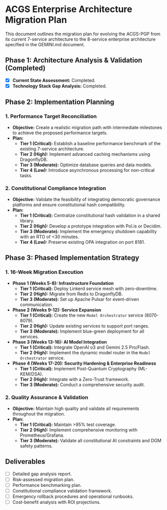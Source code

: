 # ACGS Enterprise Architecture Migration Plan

This document outlines the migration plan for evolving the ACGS-PGP from its current 7-service architecture to the 8-service enterprise architecture specified in the GEMINI.md document.

## Phase 1: Architecture Analysis & Validation (Completed)

- [x] **Current State Assessment:** Completed.
- [x] **Technology Stack Gap Analysis:** Completed.

## Phase 2: Implementation Planning

### 1. Performance Target Reconciliation

- **Objective:** Create a realistic migration path with intermediate milestones to achieve the proposed performance targets.
- **Plan:**
    - **Tier 1 (Critical):** Establish a baseline performance benchmark of the existing 7-service architecture.
    - **Tier 2 (High):** Implement advanced caching mechanisms using DragonflyDB.
    - **Tier 3 (Moderate):** Optimize database queries and data models.
    - **Tier 4 (Low):** Introduce asynchronous processing for non-critical tasks.

### 2. Constitutional Compliance Integration

- **Objective:** Validate the feasibility of integrating democratic governance platforms and ensure constitutional hash compatibility.
- **Plan:**
    - **Tier 1 (Critical):** Centralize constitutional hash validation in a shared library.
    - **Tier 2 (High):** Develop a prototype integration with Pol.is or Decidim.
    - **Tier 3 (Moderate):** Implement the emergency shutdown capability with an RTO of <30 minutes.
    - **Tier 4 (Low):** Preserve existing OPA integration on port 8181.

## Phase 3: Phased Implementation Strategy

### 1. 16-Week Migration Execution

- **Phase 1 (Weeks 5-8): Infrastructure Foundation**
    - **Tier 1 (Critical):** Deploy Linkerd service mesh with zero-downtime.
    - **Tier 2 (High):** Migrate from Redis to DragonflyDB.
    - **Tier 3 (Moderate):** Set up Apache Pulsar for event-driven communication.
- **Phase 2 (Weeks 9-12): Service Expansion**
    - **Tier 1 (Critical):** Create the new `Model Orchestrator` service (8070-8079).
    - **Tier 2 (High):** Update existing services to support port ranges.
    - **Tier 3 (Moderate):** Implement blue-green deployment for all services.
- **Phase 3 (Weeks 13-16): AI Model Integration**
    - **Tier 1 (Critical):** Integrate OpenAI o3 and Gemini 2.5 Pro/Flash.
    - **Tier 2 (High):** Implement the dynamic model router in the `Model Orchestrator` service.
- **Phase 4 (Weeks 17-20): Security Hardening & Enterprise Readiness**
    - **Tier 1 (Critical):** Implement Post-Quantum Cryptography (ML-KEM/DSA).
    - **Tier 2 (High):** Integrate with a Zero-Trust framework.
    - **Tier 3 (Moderate):** Conduct a comprehensive security audit.

### 2. Quality Assurance & Validation

- **Objective:** Maintain high quality and validate all requirements throughout the migration.
- **Plan:**
    - **Tier 1 (Critical):** Maintain >95% test coverage.
    - **Tier 2 (High):** Implement comprehensive monitoring with Prometheus/Grafana.
    - **Tier 3 (Moderate):** Validate all constitutional AI constraints and DGM safety patterns.

## Deliverables

- [ ] Detailed gap analysis report.
- [ ] Risk-assessed migration plan.
- [ ] Performance benchmarking plan.
- [ ] Constitutional compliance validation framework.
- [ ] Emergency rollback procedures and operational runbooks.
- [ ] Cost-benefit analysis with ROI projections.